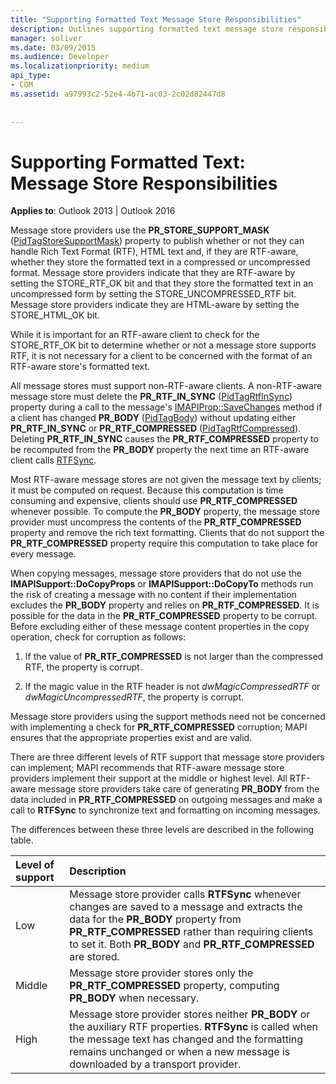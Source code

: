 ```yaml
---
title: "Supporting Formatted Text Message Store Responsibilities"
description: Outlines supporting formatted text message store responsibilities. This applies to Outlook 2013 and Outlook 2016.
manager: soliver
ms.date: 03/09/2015
ms.audience: Developer
ms.localizationpriority: medium
api_type:
- COM
ms.assetid: a97993c2-52e4-4b71-ac03-2c02d82447d8
 
 
---
```


# Supporting Formatted Text: Message Store Responsibilities

  
  
**Applies to**: Outlook 2013 | Outlook 2016 
  
Message store providers use the **PR_STORE_SUPPORT_MASK** ([PidTagStoreSupportMask](pidtagstoresupportmask-canonical-property.md)) property to publish whether or not they can handle Rich Text Format (RTF), HTML text and, if they are RTF-aware, whether they store the formatted text in a compressed or uncompressed format. Message store providers indicate that they are RTF-aware by setting the STORE_RTF_OK bit and that they store the formatted text in an uncompressed form by setting the STORE_UNCOMPRESSED_RTF bit. Message store providers indicate they are HTML-aware by setting the STORE_HTML_OK bit.
  
While it is important for an RTF-aware client to check for the STORE_RTF_OK bit to determine whether or not a message store supports RTF, it is not necessary for a client to be concerned with the format of an RTF-aware store's formatted text. 
  
All message stores must support non-RTF-aware clients. A non-RTF-aware message store must delete the **PR_RTF_IN_SYNC** ([PidTagRtfInSync](pidtagrtfinsync-canonical-property.md)) property during a call to the message's [IMAPIProp::SaveChanges](imapiprop-savechanges.md) method if a client has changed **PR_BODY** ([PidTagBody](pidtagbody-canonical-property.md)) without updating either **PR_RTF_IN_SYNC** or **PR_RTF_COMPRESSED** ([PidTagRtfCompressed](pidtagrtfcompressed-canonical-property.md)). Deleting **PR_RTF_IN_SYNC** causes the **PR_RTF_COMPRESSED** property to be recomputed from the **PR_BODY** property the next time an RTF-aware client calls [RTFSync](rtfsync.md). 
  
Most RTF-aware message stores are not given the message text by clients; it must be computed on request. Because this computation is time consuming and expensive, clients should use **PR_RTF_COMPRESSED** whenever possible. To compute the **PR_BODY** property, the message store provider must uncompress the contents of the **PR_RTF_COMPRESSED** property and remove the rich text formatting. Clients that do not support the **PR_RTF_COMPRESSED** property require this computation to take place for every message. 
  
When copying messages, message store providers that do not use the **IMAPISupport::DoCopyProps** or **IMAPISupport::DoCopyTo** methods run the risk of creating a message with no content if their implementation excludes the **PR_BODY** property and relies on **PR_RTF_COMPRESSED**. It is possible for the data in the **PR_RTF_COMPRESSED** property to be corrupt. Before excluding either of these message content properties in the copy operation, check for corruption as follows: 
  
1. If the value of **PR_RTF_COMPRESSED** is not larger than the compressed RTF, the property is corrupt. 
    
2. If the magic value in the RTF header is not  _dwMagicCompressedRTF_ or  _dwMagicUncompressedRTF_, the property is corrupt.
    
Message store providers using the support methods need not be concerned with implementing a check for **PR_RTF_COMPRESSED** corruption; MAPI ensures that the appropriate properties exist and are valid. 
  
There are three different levels of RTF support that message store providers can implement; MAPI recommends that RTF-aware message store providers implement their support at the middle or highest level. All RTF-aware message store providers take care of generating **PR_BODY** from the data included in **PR_RTF_COMPRESSED** on outgoing messages and make a call to **RTFSync** to synchronize text and formatting on incoming messages. 
  
The differences between these three levels are described in the following table. 
  
|**Level of support**|**Description**|
|:-----|:-----|
|Low  <br/> |Message store provider calls **RTFSync** whenever changes are saved to a message and extracts the data for the **PR_BODY** property from **PR_RTF_COMPRESSED** rather than requiring clients to set it. Both **PR_BODY** and **PR_RTF_COMPRESSED** are stored. |
|Middle  <br/> |Message store provider stores only the **PR_RTF_COMPRESSED** property, computing **PR_BODY** when necessary. |
|High  <br/> |Message store provider stores neither **PR_BODY** or the auxiliary RTF properties. **RTFSync** is called when the message text has changed and the formatting remains unchanged or when a new message is downloaded by a transport provider. |
   

